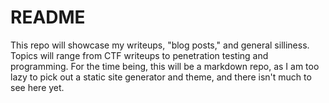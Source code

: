 # README

This repo will showcase my writeups, "blog posts," and general silliness. Topics will range from CTF writeups to penetration testing and programming. For the time being, this will be a markdown repo, as I am too lazy to pick out a static site generator and theme, and there isn't much to see here yet.
